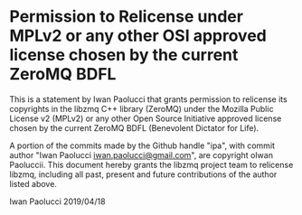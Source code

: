 # Permission to Relicense under MPLv2 or any other OSI approved license chosen by the current ZeroMQ BDFL

This is a statement by Iwan Paolucci that grants permission to
relicense its copyrights in the libzmq C++ library (ZeroMQ) under the
Mozilla Public License v2 (MPLv2) or any other Open Source Initiative
approved license chosen by the current ZeroMQ BDFL (Benevolent
Dictator for Life).

A portion of the commits made by the Github handle "ipa", with
commit author "Iwan Paolucci <iwan.paolucci@gmail.com>", are
copyright oIwan Paoluccii.  This document hereby grants the libzmq
project team to relicense libzmq, including all past, present and
future contributions of the author listed above.

Iwan Paolucci
2019/04/18

